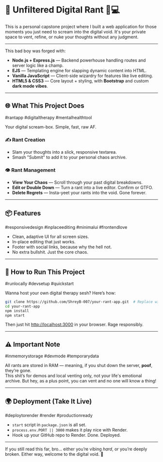 # 🚨 Unfiltered Digital Rant 😤💻  

This is a personal capstone project where I built a web application for those moments you just need to scream into the digital void. It's your private space to vent, refine, or nuke your thoughts without any judgment.  

---

This bad boy was forged with:

- **Node.js + Express.js** — Backend powerhouse handling routes and server logic like a champ.  
- **EJS** — Templating engine for slapping dynamic content into HTML.  
- **Vanilla JavaScript** — Client-side wizardry for features like live editing.  
- **HTML5 & CSS3** — Core layout + styling, with **Bootstrap** and custom **dark mode vibes**.

---

## 🌐 What This Project Does  
#rantapp #digitaltherapy #mentalhealthtool

Your digital scream-box. Simple, fast, raw AF.

### ✍️ Rant Creation  
- Slam your thoughts into a slick, responsive textarea.  
- Smash "Submit" to add it to your personal chaos archive.

### 👁️ Rant Management  
- **View Your Chaos** — Scroll through your past digital breakdowns.  
- **Edit or Double Down** — Turn a rant into a live editor. Confirm or GTFO.  
- **Delete Regrets** — Insta-yeet your rants into the void. Gone forever.

---

## 📦 Features  
#responsivedesign #inplaceediting #minimalui #frontendlove

- Clean, adaptive UI for all screen sizes.  
- In-place editing that just works.  
- Footer with social links, because why the hell not.  
- No extra bullshit. Just the core chaos.

---

## 🚀 How to Run This Project  
#runlocally #devsetup #quickstart

Wanna host your own digital therapy sesh? Here’s how:

```bash
git clone https://github.com/ShreyB-007/your-rant-app.git  # Replace with actual URL
cd your-rant-app  
npm install  
npm start  
```

Then just hit [http://localhost:3000](http://localhost:3000) in your browser. Rage responsibly.

---

## ⚠️ Important Note  
#inmemorystorage #devmode #temporarydata

All rants are stored in RAM — meaning, if you shut down the server, **poof**, they’re gone.  
This shit’s for demos and local venting only, not your life's emotional archive.
But hey, as a plus point, you can vent and no one will know a thing!

---

## 🌍 Deployment (Take It Live)  
#deploytorender #render #productionready

- `start` script in `package.json` is all set.  
- `process.env.PORT || 3000` makes it play nice with Render.  
- Hook up your GitHub repo to Render. Done. Deployed.

---

If you still read this far, bro... either you’re vibing *hard*, or you’re deeply broken. Either way, welcome to the digital void. 🖤

